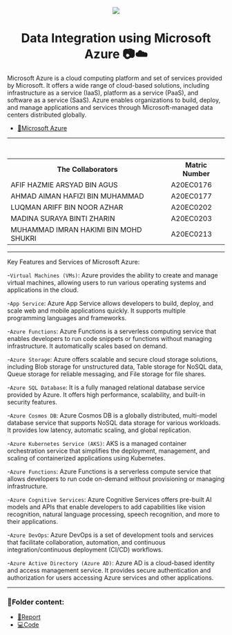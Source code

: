 <div  align="center">
<img  src="https://www.saviantconsulting.com/images/blog/10-reasons-why-choose-azure-for-your-enterprise.png">
</div>

<h1 align='center'>Data Integration using Microsoft Azure 📷☁️</h1>

<p>Microsoft Azure is a cloud computing platform and set of services provided by Microsoft. It offers a wide range of cloud-based solutions, including infrastructure as a service (IaaS), platform as a service (PaaS), and software as a service (SaaS). Azure enables organizations to build, deploy, and manage applications and services through Microsoft-managed data centers distributed globally. </p>

* [📄Microsoft Azure](https://portal.azure.com/#home)

---

<br>

<div align='center'>
<table>
  <tr>
   <th>The Collaborators</th>
   <th>Matric Number</th>
  </tr>
  
   <tr>
     <td>AFIF HAZMIE ARSYAD BIN AGUS</td>
     <td>A20EC0176</td>
   </tr>
   
   <tr>
     <td>AHMAD AIMAN HAFIZI BIN MUHAMMAD</td>
     <td>A20EC0177</td>
   </tr>
 
   <tr>
     <td>LUQMAN ARIFF BIN NOOR AZHAR</td>
     <td>A20EC0202</td>
   </tr>
 
   <tr>
     <td>MADINA SURAYA BINTI ZHARIN</td>
     <td>A20EC0203</td>
   </tr>
 
   <tr>
     <td>MUHAMMAD IMRAN HAKIMI BIN MOHD SHUKRI</td>
     <td>A20EC0213</td>
   </tr>
</table>
</div>

---

Key Features and Services of Microsoft Azure:

-`Virtual Machines (VMs)`: Azure provides the ability to create and manage virtual machines, allowing users to run various operating systems and applications in the cloud.

-`App Service`: Azure App Service allows developers to build, deploy, and scale web and mobile applications quickly. It supports multiple programming languages and frameworks.

-`Azure Functions`: Azure Functions is a serverless computing service that enables developers to run code snippets or functions without managing infrastructure. It automatically scales based on demand.

-`Azure Storage`: Azure offers scalable and secure cloud storage solutions, including Blob storage for unstructured data, Table storage for NoSQL data, Queue storage for reliable messaging, and File storage for file shares.

-`Azure SQL Database`: It is a fully managed relational database service provided by Azure. It offers high performance, scalability, and built-in security features.

-`Azure Cosmos DB`: Azure Cosmos DB is a globally distributed, multi-model database service that supports NoSQL data storage for various workloads. It provides low latency, automatic scaling, and global replication.

-`Azure Kubernetes Service (AKS)`: AKS is a managed container orchestration service that simplifies the deployment, management, and scaling of containerized applications using Kubernetes.

-`Azure Functions`: Azure Functions is a serverless compute service that allows developers to run code on-demand without provisioning or managing infrastructure.

-`Azure Cognitive Services`: Azure Cognitive Services offers pre-built AI models and APIs that enable developers to add capabilities like vision recognition, natural language processing, speech recognition, and more to their applications.

-`Azure DevOps`: Azure DevOps is a set of development tools and services that facilitate collaboration, automation, and continuous integration/continuous deployment (CI/CD) workflows.

-`Azure Active Directory (Azure AD)`: Azure AD is a cloud-based identity and access management service. It provides secure authentication and authorization for users accessing Azure services and other applications.

---


### 📂Folder content:

* [📖Report]()
* [💻Code]()
